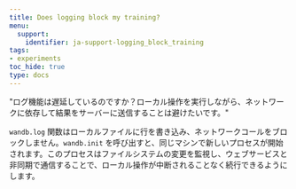 ```yaml
---
title: Does logging block my training?
menu:
  support:
    identifier: ja-support-logging_block_training
tags:
- experiments
toc_hide: true
type: docs
---
```


"ログ機能は遅延しているのですか？ローカル操作を実行しながら、ネットワークに依存して結果をサーバーに送信することは避けたいです。"

`wandb.log` 関数はローカルファイルに行を書き込み、ネットワークコールをブロックしません。`wandb.init` を呼び出すと、同じマシンで新しいプロセスが開始されます。このプロセスはファイルシステムの変更を監視し、ウェブサービスと非同期で通信することで、ローカル操作が中断されることなく続行できるようにします。